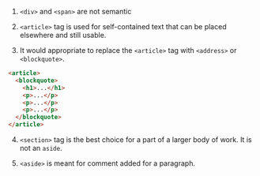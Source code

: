 1. `<div>` and `<span>` are not semantic

2. `<article>` tag is used for self-contained text that can be placed elsewhere and still usable.

3. It would appropriate to replace the `<article>` tag with `<address>` or `<blockquote>`.
```html
<article>
  <blockquote>
    <h1>...</h1>
    <p>...</p>
    <p>...</p>
    <p>...</p>
  </blockquote>
</article>
```

4. `<section>` tag is the best choice for a part of a larger body of work. It is not an `aside`.

5. `<aside>` is meant for comment added for a paragraph.
